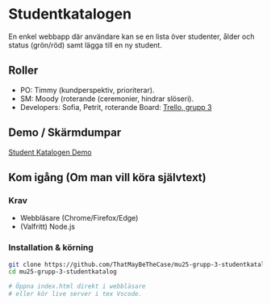# Studentkatalogen

En enkel webbapp där användare kan se en lista över studenter, ålder och status (grön/röd) samt lägga till en ny student.

## Roller
- PO: Timmy (kundperspektiv, prioriterar).
- SM: Moody (roterande (ceremonier, hindrar slöseri).
- Developers: Sofia, Petrit, roterande
 Board: [Trello, grupp 3](https://trello.com/b/BOxc48Xt/mu25-grupp3)  


## Demo / Skärmdumpar
<!-- kanske bild här -->
[Student Katalogen Demo](https://thatmaybethecase.github.io/mu25-grupp-3-studentkatalog/)  

## Kom igång (Om man vill köra självtext)
### Krav
- Webbläsare (Chrome/Firefox/Edge)
- (Valfritt) Node.js

### Installation & körning
```bash
git clone https://github.com/ThatMayBeTheCase/mu25-grupp-3-studentkatalog
cd mu25-grupp-3-studentkatalog

# Öppna index.html direkt i webbläsare
# eller kör live server i tex Vscode.
